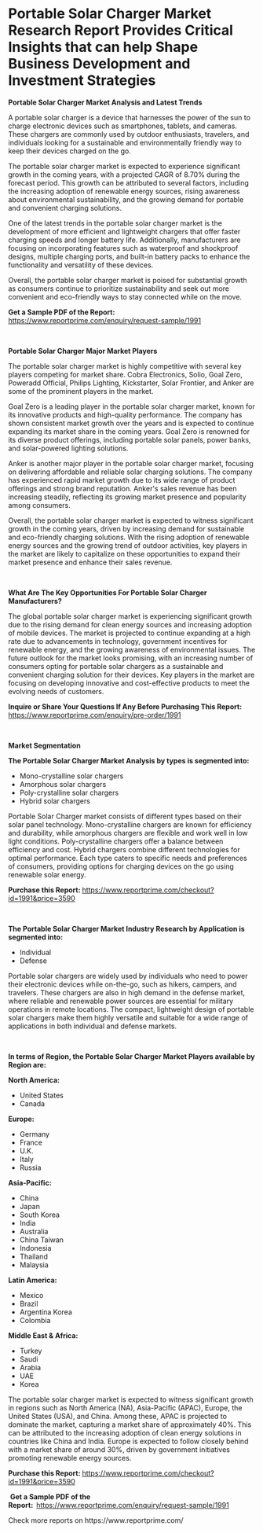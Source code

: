 <p><h1>Portable Solar Charger Market Research Report Provides Critical Insights that can help Shape Business Development and Investment Strategies</h1></p><p><strong>Portable Solar Charger Market Analysis and Latest Trends</strong></p>
<p><p>A portable solar charger is a device that harnesses the power of the sun to charge electronic devices such as smartphones, tablets, and cameras. These chargers are commonly used by outdoor enthusiasts, travelers, and individuals looking for a sustainable and environmentally friendly way to keep their devices charged on the go.</p><p>The portable solar charger market is expected to experience significant growth in the coming years, with a projected CAGR of 8.70% during the forecast period. This growth can be attributed to several factors, including the increasing adoption of renewable energy sources, rising awareness about environmental sustainability, and the growing demand for portable and convenient charging solutions.</p><p>One of the latest trends in the portable solar charger market is the development of more efficient and lightweight chargers that offer faster charging speeds and longer battery life. Additionally, manufacturers are focusing on incorporating features such as waterproof and shockproof designs, multiple charging ports, and built-in battery packs to enhance the functionality and versatility of these devices.</p><p>Overall, the portable solar charger market is poised for substantial growth as consumers continue to prioritize sustainability and seek out more convenient and eco-friendly ways to stay connected while on the move.</p></p>
<p><strong>Get a Sample PDF of the Report:&nbsp;</strong> <a href="https://www.reportprime.com/enquiry/request-sample/1991">https://www.reportprime.com/enquiry/request-sample/1991</a></p>
<p>&nbsp;</p>
<p><strong>Portable Solar Charger Major Market Players</strong></p>
<p><p>The portable solar charger market is highly competitive with several key players competing for market share. Cobra Electronics, Solio, Goal Zero, Poweradd Official, Philips Lighting, Kickstarter, Solar Frontier, and Anker are some of the prominent players in the market.</p><p>Goal Zero is a leading player in the portable solar charger market, known for its innovative products and high-quality performance. The company has shown consistent market growth over the years and is expected to continue expanding its market share in the coming years. Goal Zero is renowned for its diverse product offerings, including portable solar panels, power banks, and solar-powered lighting solutions.</p><p>Anker is another major player in the portable solar charger market, focusing on delivering affordable and reliable solar charging solutions. The company has experienced rapid market growth due to its wide range of product offerings and strong brand reputation. Anker's sales revenue has been increasing steadily, reflecting its growing market presence and popularity among consumers.</p><p>Overall, the portable solar charger market is expected to witness significant growth in the coming years, driven by increasing demand for sustainable and eco-friendly charging solutions. With the rising adoption of renewable energy sources and the growing trend of outdoor activities, key players in the market are likely to capitalize on these opportunities to expand their market presence and enhance their sales revenue.</p></p>
<p>&nbsp;</p>
<p><strong>What Are The Key Opportunities For Portable Solar Charger Manufacturers?</strong></p>
<p><p>The global portable solar charger market is experiencing significant growth due to the rising demand for clean energy sources and increasing adoption of mobile devices. The market is projected to continue expanding at a high rate due to advancements in technology, government incentives for renewable energy, and the growing awareness of environmental issues. The future outlook for the market looks promising, with an increasing number of consumers opting for portable solar chargers as a sustainable and convenient charging solution for their devices. Key players in the market are focusing on developing innovative and cost-effective products to meet the evolving needs of customers.</p></p>
<p><strong>Inquire or Share Your Questions If Any Before Purchasing This Report:</strong> <a href="https://www.reportprime.com/enquiry/pre-order/1991">https://www.reportprime.com/enquiry/pre-order/1991</a></p>
<p>&nbsp;</p>
<p><strong>Market Segmentation</strong></p>
<p><strong>The Portable Solar Charger Market Analysis by types is segmented into:</strong></p>
<p><ul><li>Mono-crystalline solar chargers</li><li>Amorphous solar chargers</li><li>Poly-crystalline solar chargers</li><li>Hybrid solar chargers</li></ul></p>
<p><p>Portable Solar Charger market consists of different types based on their solar panel technology. Mono-crystalline chargers are known for efficiency and durability, while amorphous chargers are flexible and work well in low light conditions. Poly-crystalline chargers offer a balance between efficiency and cost. Hybrid chargers combine different technologies for optimal performance. Each type caters to specific needs and preferences of consumers, providing options for charging devices on the go using renewable solar energy.</p></p>
<p><strong>Purchase this Report:&nbsp;</strong><a href="https://www.reportprime.com/checkout?id=1991&price=3590">https://www.reportprime.com/checkout?id=1991&price=3590</a></p>
<p>&nbsp;</p>
<p><strong>The Portable Solar Charger Market Industry Research by Application is segmented into:</strong></p>
<p><ul><li>Individual</li><li>Defense</li></ul></p>
<p><p>Portable solar chargers are widely used by individuals who need to power their electronic devices while on-the-go, such as hikers, campers, and travelers. These chargers are also in high demand in the defense market, where reliable and renewable power sources are essential for military operations in remote locations. The compact, lightweight design of portable solar chargers make them highly versatile and suitable for a wide range of applications in both individual and defense markets.</p></p>
<p>&nbsp;</p>
<p><strong>In terms of Region, the Portable Solar Charger Market Players available by Region are:</strong></p>
<p>
    <p> <strong> North America: </strong>
        <ul>
            <li>United States</li>
            <li>Canada</li>
        </ul>
        </p> 
    <p> <strong> Europe: </strong>
        <ul>
            <li>Germany</li>
            <li>France</li>
            <li>U.K.</li>
            <li>Italy</li>
            <li>Russia</li>
        </ul>
        </p> 
    <p> <strong> Asia-Pacific: </strong>
        <ul>
            <li>China</li>
            <li>Japan</li>
            <li>South Korea</li>
            <li>India</li>
            <li>Australia</li>
            <li>China Taiwan</li>
            <li>Indonesia</li>
            <li>Thailand</li>
            <li>Malaysia</li>
        </ul>
        </p> 
    <p> <strong> Latin America: </strong>
        <ul>
            <li>Mexico</li>
            <li>Brazil</li>
            <li>Argentina Korea</li>
            <li>Colombia</li>
        </ul>
        </p> 
    <p> <strong> Middle East & Africa: </strong>
        <ul>
            <li>Turkey</li>
            <li>Saudi</li>
            <li>Arabia</li>
            <li>UAE</li>
            <li>Korea</li>
        </ul>
    </p>
    </p>
<p><p>The portable solar charger market is expected to witness significant growth in regions such as North America (NA), Asia-Pacific (APAC), Europe, the United States (USA), and China. Among these, APAC is projected to dominate the market, capturing a market share of approximately 40%. This can be attributed to the increasing adoption of clean energy solutions in countries like China and India. Europe is expected to follow closely behind with a market share of around 30%, driven by government initiatives promoting renewable energy sources.</p></p>
<p><strong>Purchase this Report: </strong><a href="https://www.reportprime.com/checkout?id=1991&price=3590">https://www.reportprime.com/checkout?id=1991&price=3590</a></p>
<p>&nbsp;<strong>Get a Sample PDF of the Report:&nbsp;&nbsp;</strong><a href="https://www.reportprime.com/enquiry/request-sample/1991">https://www.reportprime.com/enquiry/request-sample/1991</a></p>
<p><strong></strong></p>
<p>Check more reports on https://www.reportprime.com/</p>